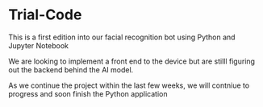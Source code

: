 # Trial-Code
This is a first edition into our facial recognition bot using Python and Jupyter Notebook

We are looking to implement a front end to the device but are stilll figuring out the backend behind the AI model.

As we continue the project within the last few weeks, we will contniue to progress and soon finish the Python application
